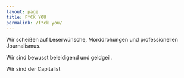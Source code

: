 ```yaml
---
layout: page
title: F*CK YOU
permalink: /f*ck you/
---
```


Wir scheißen auf Leserwünsche, Morddrohungen und professionellen Journalismus.

Wir sind bewusst beleidigend und geldgeil.

Wir sind der Capitalist
